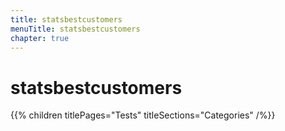 ```yaml
---
title: statsbestcustomers
menuTitle: statsbestcustomers
chapter: true
---
```


# statsbestcustomers

{{% children titlePages="Tests" titleSections="Categories" /%}}
